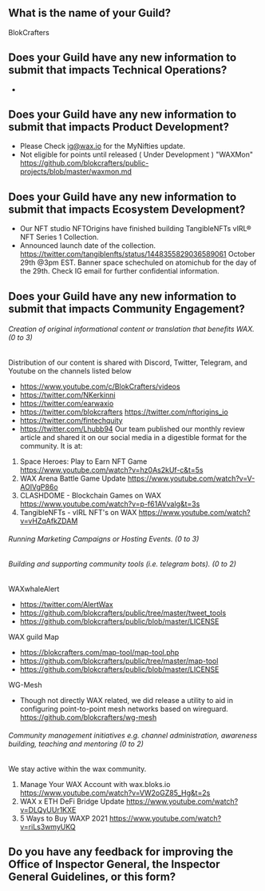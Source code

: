 ## What is the name of your Guild?
BlokCrafters
## Does your Guild have any new information to submit that impacts Technical Operations?
-
## Does your Guild have any new information to submit that impacts Product Development?
+ Please Check ig@wax.io for the MyNifties update.
+ Not eligible for points until released ( Under Development ) "WAXMon"
https://github.com/blokcrafters/public-projects/blob/master/waxmon.md
## Does your Guild have any new information to submit that impacts Ecosystem Development?
+ Our NFT studio NFTOrigins have finished building TangibleNFTs vIRL® NFT Series 1 Collection.
+ Announced launch date of the collection.
https://twitter.com/tangiblenfts/status/1448355829036589061
October 29th @3pm EST.
Banner space schechuled on atomichub for the day of the 29th.
Check IG email for further confidential information.
## Does your Guild have any new information to submit that impacts Community Engagement?
###### Creation of original informational content or translation that benefits WAX. (0 to 3)
Distribution of our content is shared with Discord, Twitter, Telegram, and Youtube on the channels listed below
+ https://www.youtube.com/c/BlokCrafters/videos
+ https://twitter.com/NKerkinni
+ https://twitter.com/earwaxio
+ https://twitter.com/blokcrafters
https://twitter.com/nftorigins_io
+ https://twitter.com/fintechquity
+ https://twitter.com/Lhubb94
Our team published our monthly review article and shared it on our social media in a digestible format for the community.
It is at:
1. Space Heroes: Play to Earn NFT Game
https://www.youtube.com/watch?v=hz0As2kUf-c&t=5s
1. WAX Arena Battle Game Update
https://www.youtube.com/watch?v=V-AOlVgP86o
1. CLASHDOME - Blockchain Games on WAX
https://www.youtube.com/watch?v=p-f61AVvalg&t=3s
1. TangibleNFTs - vIRL NFT's on WAX
https://www.youtube.com/watch?v=vHZqAfkZDAM
###### Running Marketing Campaigns or Hosting Events. (0 to 3)
###### Building and supporting community tools (i.e. telegram bots). (0 to 2)

WAXwhaleAlert
+ https://twitter.com/AlertWax
+ https://github.com/blokcrafters/public/tree/master/tweet_tools
+ https://github.com/blokcrafters/public/blob/master/LICENSE

WAX guild Map
+ https://blokcrafters.com/map-tool/map-tool.php
+ https://github.com/blokcrafters/public/tree/master/map-tool
+ https://github.com/blokcrafters/public/blob/master/LICENSE

WG-Mesh
+ Though not directly WAX related, we did release a utility to aid in configuring point-to-point mesh networks based on wireguard.
https://github.com/blokcrafters/wg-mesh
###### Community management initiatives e.g. channel administration, awareness building, teaching and mentoring (0 to 2)
We stay active within the wax community.
1. Manage Your WAX Account with wax.bloks.io
https://www.youtube.com/watch?v=VW2oGZ85_Hg&t=2s
1. WAX x ETH DeFi Bridge Update
https://www.youtube.com/watch?v=DLQyUUr1KXE
1. 5 Ways to Buy WAXP 2021
https://www.youtube.com/watch?v=riLs3wmyUKQ
## Do you have any feedback for improving the Office of Inspector General, the Inspector General Guidelines, or this form?
